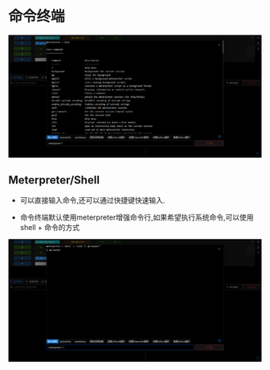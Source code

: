 # 命令终端

![img.png](webp/console/img.png)

## Meterpreter/Shell

+ 可以直接输入命令,还可以通过快捷键快速输入.

+ 命令终端默认使用meterpreter增强命令行,如果希望执行系统命令,可以使用shell + 命令的方式

![img_1.png](webp/console/img_1.png)